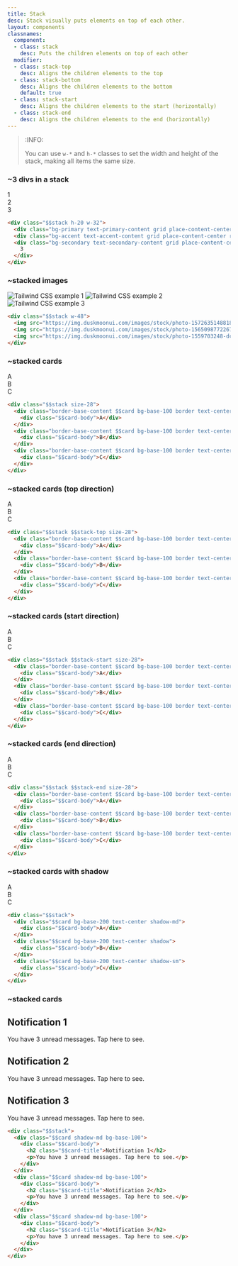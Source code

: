 ```yaml
---
title: Stack
desc: Stack visually puts elements on top of each other.
layout: components
classnames:
  component:
  - class: stack
    desc: Puts the children elements on top of each other
  modifier:
  - class: stack-top
    desc: Aligns the children elements to the top
  - class: stack-bottom
    desc: Aligns the children elements to the bottom
    default: true
  - class: stack-start
    desc: Aligns the children elements to the start (horizontally)
  - class: stack-end
    desc: Aligns the children elements to the end (horizontally)
---
```


<script>
  import Component from "$components/Component.svelte"
  import Translate from "$components/Translate.svelte"
</script>

> :INFO:
>
> You can use `w-*` and `h-*` classes to set the width and height of the stack, making all items the same size.

### ~3 divs in a stack
<div class="stack h-20 w-32">
  <div class="grid rounded-box bg-primary text-primary-content place-content-center">1</div>
  <div class="grid rounded-box bg-accent text-accent-content place-content-center">2</div>
  <div class="grid rounded-box bg-secondary text-secondary-content place-content-center">3</div>
</div>

```html
<div class="$$stack h-20 w-32">
  <div class="bg-primary text-primary-content grid place-content-center rounded-box">1</div>
  <div class="bg-accent text-accent-content grid place-content-center rounded-box">2</div>
  <div class="bg-secondary text-secondary-content grid place-content-center rounded-box">
    3
  </div>
</div>
```

### ~stacked images
<div class="stack mb-4 w-48">
  <img src="https://img.duskmoonui.com/images/stock/photo-1572635148818-ef6fd45eb394.webp" alt="Tailwind CSS example 1" class="rounded-box" />
  <img src="https://img.duskmoonui.com/images/stock/photo-1565098772267-60af42b81ef2.webp" alt="Tailwind CSS example 2" class="rounded-box" />
  <img src="https://img.duskmoonui.com/images/stock/photo-1559703248-dcaaec9fab78.webp" alt="Tailwind CSS example 3" class="rounded-box" />
</div>

```html
<div class="$$stack w-48">
  <img src="https://img.duskmoonui.com/images/stock/photo-1572635148818-ef6fd45eb394.webp" class="rounded-box" />
  <img src="https://img.duskmoonui.com/images/stock/photo-1565098772267-60af42b81ef2.webp" class="rounded-box" />
  <img src="https://img.duskmoonui.com/images/stock/photo-1559703248-dcaaec9fab78.webp" class="rounded-box" />
</div>
```


### ~stacked cards
<div class="stack mb-4 size-28">
  <div class="text-center border border-base-content card bg-base-100">
    <div class="card-body">A</div>
  </div>
  <div class="text-center border border-base-content card bg-base-100">
    <div class="card-body">B</div>
  </div>
  <div class="text-center border border-base-content card bg-base-100">
    <div class="card-body">C</div>
  </div>
</div>

```html
<div class="$$stack size-28">
  <div class="border-base-content $$card bg-base-100 border text-center">
    <div class="$$card-body">A</div>
  </div>
  <div class="border-base-content $$card bg-base-100 border text-center">
    <div class="$$card-body">B</div>
  </div>
  <div class="border-base-content $$card bg-base-100 border text-center">
    <div class="$$card-body">C</div>
  </div>
</div>
```

### ~stacked cards (top direction)
<div class="stack stack-top mb-4 size-28">
  <div class="text-center border border-base-content card bg-base-100">
    <div class="card-body">A</div>
  </div>
  <div class="text-center border border-base-content card bg-base-100">
    <div class="card-body">B</div>
  </div>
  <div class="text-center border border-base-content card bg-base-100">
    <div class="card-body">C</div>
  </div>
</div>

```html
<div class="$$stack $$stack-top size-28">
  <div class="border-base-content $$card bg-base-100 border text-center">
    <div class="$$card-body">A</div>
  </div>
  <div class="border-base-content $$card bg-base-100 border text-center">
    <div class="$$card-body">B</div>
  </div>
  <div class="border-base-content $$card bg-base-100 border text-center">
    <div class="$$card-body">C</div>
  </div>
</div>
```


### ~stacked cards (start direction)
<div class="stack stack-start mb-4 size-28">
  <div class="text-center border border-base-content card bg-base-100">
    <div class="card-body">A</div>
  </div>
  <div class="text-center border border-base-content card bg-base-100">
    <div class="card-body">B</div>
  </div>
  <div class="text-center border border-base-content card bg-base-100">
    <div class="card-body">C</div>
  </div>
</div>

```html
<div class="$$stack $$stack-start size-28">
  <div class="border-base-content $$card bg-base-100 border text-center">
    <div class="$$card-body">A</div>
  </div>
  <div class="border-base-content $$card bg-base-100 border text-center">
    <div class="$$card-body">B</div>
  </div>
  <div class="border-base-content $$card bg-base-100 border text-center">
    <div class="$$card-body">C</div>
  </div>
</div>
```



### ~stacked cards (end direction)
<div class="stack stack-end mb-4 size-28">
  <div class="text-center border border-base-content card bg-base-100">
    <div class="card-body">A</div>
  </div>
  <div class="text-center border border-base-content card bg-base-100">
    <div class="card-body">B</div>
  </div>
  <div class="text-center border border-base-content card bg-base-100">
    <div class="card-body">C</div>
  </div>
</div>

```html
<div class="$$stack $$stack-end size-28">
  <div class="border-base-content $$card bg-base-100 border text-center">
    <div class="$$card-body">A</div>
  </div>
  <div class="border-base-content $$card bg-base-100 border text-center">
    <div class="$$card-body">B</div>
  </div>
  <div class="border-base-content $$card bg-base-100 border text-center">
    <div class="$$card-body">C</div>
  </div>
</div>
```


### ~stacked cards with shadow
<div class="stack mb-4">
  <div class="text-center shadow-md card bg-base-200">
    <div class="card-body">A</div>
  </div>
  <div class="text-center shadow card bg-base-200">
    <div class="card-body">B</div>
  </div>
  <div class="text-center shadow-sm card bg-base-200">
    <div class="card-body">C</div>
  </div>
</div>

```html
<div class="$$stack">
  <div class="$$card bg-base-200 text-center shadow-md">
    <div class="$$card-body">A</div>
  </div>
  <div class="$$card bg-base-200 text-center shadow">
    <div class="$$card-body">B</div>
  </div>
  <div class="$$card bg-base-200 text-center shadow-sm">
    <div class="$$card-body">C</div>
  </div>
</div>
```


### ~stacked cards
<div class="stack mb-4">
  <div class="shadow-md bg-base-100 card">
    <div class="card-body">
      <h2 class="card-title">Notification 1</h2>
      <p>You have 3 unread messages. Tap here to see.</p>
    </div>
  </div>
  <div class="shadow-md bg-base-100 card">
    <div class="card-body">
      <h2 class="card-title">Notification 2</h2>
      <p>You have 3 unread messages. Tap here to see.</p>
    </div>
  </div>
  <div class="shadow-md bg-base-100 card">
    <div class="card-body">
      <h2 class="card-title">Notification 3</h2>
      <p>You have 3 unread messages. Tap here to see.</p>
    </div>
  </div>
</div>

```html
<div class="$$stack">
  <div class="$$card shadow-md bg-base-100">
    <div class="$$card-body">
      <h2 class="$$card-title">Notification 1</h2>
      <p>You have 3 unread messages. Tap here to see.</p>
    </div>
  </div>
  <div class="$$card shadow-md bg-base-100">
    <div class="$$card-body">
      <h2 class="$$card-title">Notification 2</h2>
      <p>You have 3 unread messages. Tap here to see.</p>
    </div>
  </div>
  <div class="$$card shadow-md bg-base-100">
    <div class="$$card-body">
      <h2 class="$$card-title">Notification 3</h2>
      <p>You have 3 unread messages. Tap here to see.</p>
    </div>
  </div>
</div>
```
